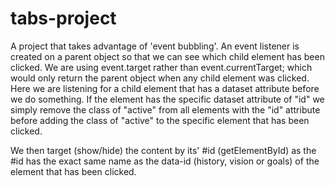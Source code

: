 # tabs-project
A project that takes advantage of 'event bubbling'. An event listener is created on a parent object so that we can see which child element has been clicked. We are using  event.target rather than event.currentTarget; which would only return the parent object when any child element was clicked. Here we are listening for a child element that has a dataset attribute before we do something. If the element has the specific dataset attribute of "id" we simply remove the class of "active" from all elements with the "id" attribute before adding the class of "active" to the specific element that has been clicked.

We then target (show/hide) the content by its' #id (getElementById) as the #id has the exact same name as the data-id (history, vision or goals) of the element that has been clicked.
